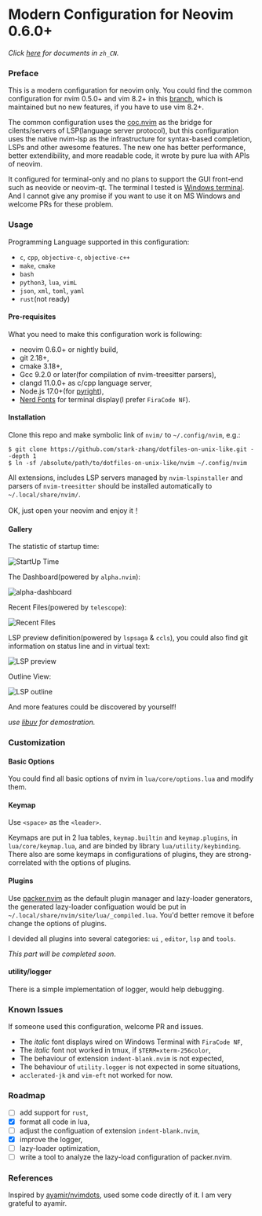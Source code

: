 # Modern Configuration for Neovim 0.6.0+

*Click [here](https://blogs.stephen-zhang.cn/post/515df42a/) for documents in `zh_CN`.*

### Preface

This is a modern configuration for neovim only. You could find the common configuration for nvim 0.5.0+ and vim 8.2+ in this [branch](), which is maintained but no new features, if you have to use vim 8.2+.

The common configuration uses the [coc.nvim](https://github.com/neoclide/coc.nvim) as the bridge for cilents/servers of LSP(language server protocol), but this configuration uses the native nvim-lsp as the infrastructure for syntax-based completion, LSPs and other awesome features. The new one has better performance, better extendibility, and more readable code, it wrote by pure lua with APIs of neovim.

It configured for terminal-only and no plans to support the GUI front-end such as neovide or neovim-qt. The terminal I tested is [Windows terminal](https://github.com/microsoft/terminal). And I cannot give any promise if you want to use it on MS Windows and welcome PRs for these problem.

### Usage

Programming Language supported in this configuration:

+ `c`, `cpp`, `objective-c`, `objective-c++`
+ `make`, `cmake`
+ `bash`
+ `python3`, `lua`, `vimL`
+ `json`, `xml`, `toml`, `yaml`
+ `rust`(not ready)

#### Pre-requisites

What you need to make this configuration work is following:

+ neovim 0.6.0+ or nightly build,
+ git 2.18+,
+ cmake 3.18+,
+ Gcc 9.2.0 or later(for compilation of nvim-treesitter parsers),
+ clangd 11.0.0+ as c/cpp language server,
+ Node.js 17.0+(for [pyright](https://github.com/microsoft/pyright)),
+ [Nerd Fonts](https://www.nerdfonts.com/) for terminal display(I prefer `FiraCode NF`).

#### Installation

Clone this repo and make symbolic link of `nvim/` to `~/.config/nvim`, e.g.:

```shell
$ git clone https://github.com/stark-zhang/dotfiles-on-unix-like.git --depth 1
$ ln -sf /absolute/path/to/dotfiles-on-unix-like/nvim ~/.config/nvim
```

All extensions, includes LSP servers managed by `nvim-lspinstaller` and parsers of `nvim-treesitter` should be installed automatically to `~/.local/share/nvim/`.

OK, just open your neovim and enjoy it！

#### Gallery

The statistic of startup time:

![StartUp Time](https://pics.stephen-zhang.cn/img/neovim/startupTime.png)

The Dashboard(powered by `alpha.nvim`):

![alpha-dashboard](https://pics.stephen-zhang.cn/img/neovim/dashboard.png)

Recent Files(powered by `telescope`):

![Recent Files](https://pics.stephen-zhang.cn/img/neovim/history.png)

LSP preview definition(powered by `lspsaga` & `ccls`), you could also find git information on status line and in virtual text:

![LSP preview](https://pics.stephen-zhang.cn/img/neovim/lsp_preview.png)

Outline View:

![LSP outline](https://pics.stephen-zhang.cn/img/neovim/outline.png)

And more features could be discovered by yourself!

*use [libuv](https://github.com/libuv/libuv) for demostration.*

### Customization

#### Basic Options

You could find all basic options of nvim in `lua/core/options.lua` and modify them.

#### Keymap

Use `<space>` as the `<leader>`.

Keymaps are put in 2 lua tables, `keymap.builtin` and `keymap.plugins`, in `lua/core/keymap.lua`, and are binded by library `lua/utility/keybinding`. There also are some keymaps in configurations of plugins, they are strong-correlated with the options of plugins.

#### Plugins

Use [packer.nvim](https://github.com/wbthomason/packer.nvim) as the default plugin manager and lazy-loader generators, the generated lazy-loader configuation would be put in `~/.local/share/nvim/site/lua/_compiled.lua`. You'd better remove it before change the options of plugins.

I devided all plugins into several categories: `ui` , `editor`, `lsp` and `tools`.

*This part will be completed soon*.

#### utility/logger

There is a simple implementation of logger, would help debugging.

### Known Issues

If someone used this configuration, welcome PR and issues.

+ The *italic* font displays wired on Windows Terminal with `FiraCode NF`,
+ The *italic* font not worked in tmux, if `$TERM=xterm-256color`,
+ The behaviour of extension `indent-blank.nvim` is not expected,
+ The behaviour of `utility.logger` is not expected in some situations,
+ `acclerated-jk` and `vim-eft` not worked for now.

### Roadmap

- [ ] add support for `rust`,
- [x] format all code in lua,
- [ ] adjust the configuation of extension `indent-blank.nvim`,
- [x] improve the logger,
- [ ] lazy-loader optimization,
- [ ] write a tool to analyze the lazy-load configuration of packer.nvim.

### References

Inspired by [ayamir/nvimdots](https://github.com/ayamir/nvimdots), used some code directly of it. I am very grateful to ayamir.
